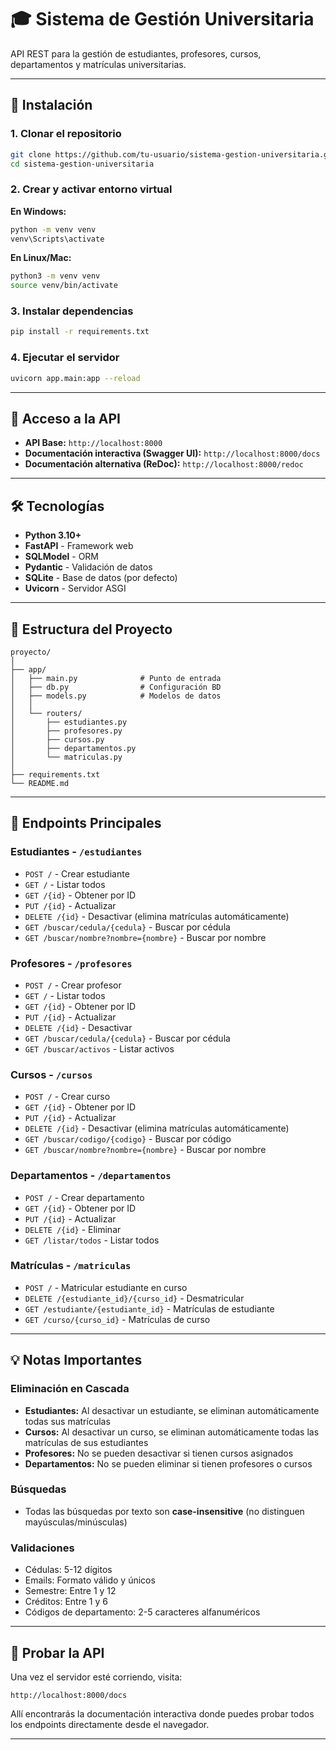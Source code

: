 # 🎓 Sistema de Gestión Universitaria

API REST para la gestión de estudiantes, profesores, cursos, departamentos y matrículas universitarias.

---

## 🚀 Instalación

### 1. Clonar el repositorio

```bash
git clone https://github.com/tu-usuario/sistema-gestion-universitaria.git
cd sistema-gestion-universitaria
```

### 2. Crear y activar entorno virtual

**En Windows:**
```bash
python -m venv venv
venv\Scripts\activate
```

**En Linux/Mac:**
```bash
python3 -m venv venv
source venv/bin/activate
```

### 3. Instalar dependencias

```bash
pip install -r requirements.txt
```

### 4. Ejecutar el servidor

```bash
uvicorn app.main:app --reload
```

---

## 📍 Acceso a la API

- **API Base:** `http://localhost:8000`
- **Documentación interactiva (Swagger UI):** `http://localhost:8000/docs`
- **Documentación alternativa (ReDoc):** `http://localhost:8000/redoc`

---

## 🛠️ Tecnologías

- **Python 3.10+**
- **FastAPI** - Framework web
- **SQLModel** - ORM
- **Pydantic** - Validación de datos
- **SQLite** - Base de datos (por defecto)
- **Uvicorn** - Servidor ASGI

---

## 📁 Estructura del Proyecto

```
proyecto/
│
├── app/
│   ├── main.py              # Punto de entrada
│   ├── db.py                # Configuración BD
│   ├── models.py            # Modelos de datos
│   │
│   └── routers/
│       ├── estudiantes.py
│       ├── profesores.py
│       ├── cursos.py
│       ├── departamentos.py
│       └── matriculas.py
│
├── requirements.txt
└── README.md
```

---

## 📝 Endpoints Principales

### Estudiantes - `/estudiantes`
- `POST /` - Crear estudiante
- `GET /` - Listar todos
- `GET /{id}` - Obtener por ID
- `PUT /{id}` - Actualizar
- `DELETE /{id}` - Desactivar (elimina matrículas automáticamente)
- `GET /buscar/cedula/{cedula}` - Buscar por cédula
- `GET /buscar/nombre?nombre={nombre}` - Buscar por nombre

### Profesores - `/profesores`
- `POST /` - Crear profesor
- `GET /` - Listar todos
- `GET /{id}` - Obtener por ID
- `PUT /{id}` - Actualizar
- `DELETE /{id}` - Desactivar
- `GET /buscar/cedula/{cedula}` - Buscar por cédula
- `GET /buscar/activos` - Listar activos

### Cursos - `/cursos`
- `POST /` - Crear curso
- `GET /{id}` - Obtener por ID
- `PUT /{id}` - Actualizar
- `DELETE /{id}` - Desactivar (elimina matrículas automáticamente)
- `GET /buscar/codigo/{codigo}` - Buscar por código
- `GET /buscar/nombre?nombre={nombre}` - Buscar por nombre

### Departamentos - `/departamentos`
- `POST /` - Crear departamento
- `GET /{id}` - Obtener por ID
- `PUT /{id}` - Actualizar
- `DELETE /{id}` - Eliminar
- `GET /listar/todos` - Listar todos

### Matrículas - `/matriculas`
- `POST /` - Matricular estudiante en curso
- `DELETE /{estudiante_id}/{curso_id}` - Desmatricular
- `GET /estudiante/{estudiante_id}` - Matrículas de estudiante
- `GET /curso/{curso_id}` - Matrículas de curso

---

## 💡 Notas Importantes

### Eliminación en Cascada
- **Estudiantes:** Al desactivar un estudiante, se eliminan automáticamente todas sus matrículas
- **Cursos:** Al desactivar un curso, se eliminan automáticamente todas las matrículas de sus estudiantes
- **Profesores:** No se pueden desactivar si tienen cursos asignados
- **Departamentos:** No se pueden eliminar si tienen profesores o cursos

### Búsquedas
- Todas las búsquedas por texto son **case-insensitive** (no distinguen mayúsculas/minúsculas)

### Validaciones
- Cédulas: 5-12 dígitos
- Emails: Formato válido y únicos
- Semestre: Entre 1 y 12
- Créditos: Entre 1 y 6
- Códigos de departamento: 2-5 caracteres alfanuméricos

---

## 🧪 Probar la API

Una vez el servidor esté corriendo, visita:
```
http://localhost:8000/docs
```

Allí encontrarás la documentación interactiva donde puedes probar todos los endpoints directamente desde el navegador.

---

